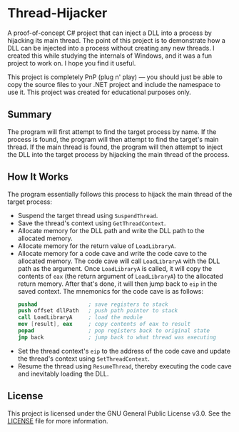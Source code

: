 # Thread-Hijacker
A proof-of-concept C# project that can inject a DLL into a process by hijacking its main thread. The point of this project is to demonstrate how a DLL can be injected into a process without creating any new threads. I created this while studying the internals of Windows, and it was a fun project to work on. I hope you find it useful.

This project is completely PnP (plug n' play) — you should just be able to copy the source files to your .NET project and include the namespace to use it. This project was created for educational purposes only.

## Summary
The program will first attempt to find the target process by name. If the process is found, the program will then attempt to find the target's main thread. If the main thread is found, the program will then attempt to inject the DLL into the target process by hijacking the main thread of the process.

## How It Works
The program essentially follows this process to hijack the main thread of the target process:
- Suspend the target thread using `SuspendThread`.
- Save the thread's context using `GetThreadContext`.
- Allocate memory for the DLL path and write the DLL path to the allocated memory.
- Allocate memory for the return value of `LoadLibraryA`.
- Allocate memory for a code cave and write the code cave to the allocated memory. The code cave will call `LoadLibraryA` with the DLL path as the argument. Once `LoadLibraryA` is called, it will copy the contents of `eax` (the return argument of `LoadLibraryA`) to the allocated return memory. After that's done, it will then jump back to `eip` in the saved context. The mnemonics for the code cave is as follows:
    ```nasm
    pushad                ; save registers to stack
    push offset dllPath   ; push path pointer to stack
    call LoadLibraryA     ; load the module
    mov [result], eax     ; copy contents of eax to result
    popad                 ; pop registers back to original state
    jmp back              ; jump back to what thread was executing
    ```
- Set the thread context's `eip` to the address of the code cave and update the thread's context using `SetThreadContext`.
- Resume the thread using `ResumeThread`, thereby executing the code cave and inevitably loading the DLL.

## License
This project is licensed under the GNU General Public License v3.0. See the [LICENSE](LICENSE) file for more information.
